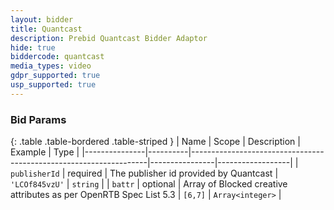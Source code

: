 ```yaml
---
layout: bidder
title: Quantcast
description: Prebid Quantcast Bidder Adaptor
hide: true
biddercode: quantcast
media_types: video
gdpr_supported: true
usp_supported: true
---
```


### Bid Params

{: .table .table-bordered .table-striped }
| Name          | Scope    | Description                                                       | Example        | Type             |
|---------------|----------|-------------------------------------------------------------------|----------------|------------------|
| `publisherId` | required | The publisher id provided by Quantcast                            | `'LCOf845vzU'` | `string`         |
| `battr`       | optional | Array of Blocked creative attributes as per OpenRTB Spec List 5.3 | `[6,7]`        | `Array<integer>` |

